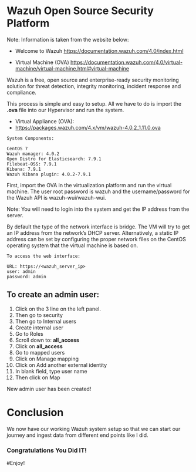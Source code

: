 # Wazuh Open Source Security Platform

Note: Information is taken from the website below:

- Welcome to Wazuh
https://documentation.wazuh.com/4.0/index.html

- Virtual Machine (OVA)
https://documentation.wazuh.com/4.0/virtual-machine/virtual-machine.html#virtual-machine

Wazuh is a free, open source and enterprise-ready security monitoring solution for threat detection, integrity monitoring, incident response and compliance.

This process is simple and easy to setup. All we have to do is import the **.ova** file into our Hypervisor and run the system.

- Virtual Appliance (OVA):
- https://packages.wazuh.com/4.x/vm/wazuh-4.0.2_1.11.0.ova

~~~
System Components:

CentOS 7
Wazuh manager: 4.0.2
Open Distro for Elasticsearch: 7.9.1
Filebeat-OSS: 7.9.1
Kibana: 7.9.1
Wazuh Kibana plugin: 4.0.2-7.9.1
~~~

First, import the OVA in the virtualization platform and run the virtual machine. The user root password is wazuh and the username/password for the Wazuh API is wazuh-wui/wazuh-wui.

Note: You will need to login into the system and get the IP address from the server.

By default the type of the network interface is bridge. The VM will try to get an IP address from the network’s DHCP server. Alternatively, a static IP address can be set by configuring the proper network files on the CentOS operating system that the virtual machine is based on.

~~~
To access the web interface:

URL: https://<wazuh_server_ip>
user: admin
password: admin
~~~

## To create an admin user: 

1. Click on the 3 line on the left panel.
2. Then go to security
3. Then go to Internal users
4. Create internal user
5. Go to Roles
6. Scroll down to: **all_access**
7. Click on **all_access**
8. Go to mapped users
9. Click on Manage mapping
10. Click on Add another external identity
11. In blank field, type user name
12. Then click on Map

New admin user has been created!

# Conclusion

We now have our working Wazuh system setup so that we can start our journey and ingest data from different end points like I did.

### Congratulations You Did IT!

#Enjoy!